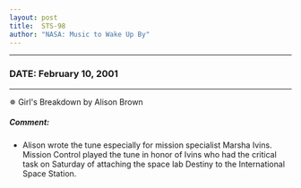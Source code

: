 ```yaml
---
layout: post
title:  STS-98
author: "NASA: Music to Wake Up By"
---
```


----
### DATE: February 10, 2001
----
✵ Girl's Breakdown by Alison Brown

##### Comment:
* Alison wrote the tune especially for mission specialist Marsha Ivins. Mission Control played the tune in honor of Ivins who had the critical task on Saturday of attaching the space lab Destiny to the International Space Station.
